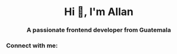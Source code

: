 <h1 align="center">Hi 👋, I'm Allan</h1>
<h3 align="center">A passionate frontend developer from Guatemala</h3>

<h3 align="left">Connect with me:</h3>
<p align="left">
</p>
